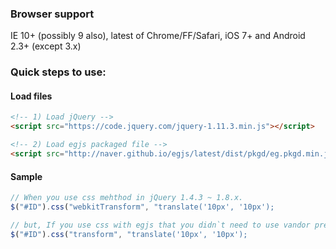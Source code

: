 ### Browser support
IE 10+ (possibly 9 also), latest of Chrome/FF/Safari, iOS 7+ and Android 2.3+ (except 3.x)

### Quick steps to use:

#### Load files

``` html
<!-- 1) Load jQuery -->
<script src="https://code.jquery.com/jquery-1.11.3.min.js"></script>

<!-- 2) Load egjs packaged file -->
<script src="http://naver.github.io/egjs/latest/dist/pkgd/eg.pkgd.min.js"></script>
```
#### Sample

``` javascript
// When you use css mehthod in jQuery 1.4.3 ~ 1.8.x.
$("#ID").css("webkitTransform", "translate('10px', '10px');

// but, If you use css with egjs that you didn`t need to use vandor prefix.
$("#ID").css("transform", "translate('10px', '10px');
```